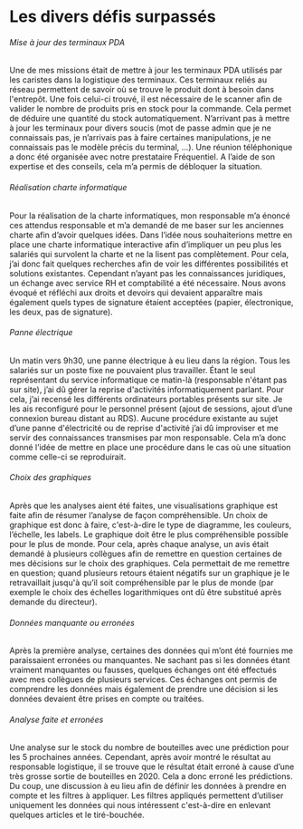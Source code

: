 # Les divers défis surpassés  

###### Mise à jour des terminaux PDA 
Une de mes missions était de mettre à jour les terminaux PDA utilisés par les caristes dans la logistique des terminaux.
Ces terminaux reliés au réseau permettent de savoir où se trouve le produit dont à besoin dans l'entrepôt. Une fois celui-ci trouvé, il est nécessaire de le scanner afin de valider le nombre de produits pris en stock pour la commande.
Cela permet de déduire une quantité du stock automatiquement.
N’arrivant pas à mettre à jour les terminaux pour divers soucis (mot de passe admin que je ne connaissais pas, je n’arrivais pas à faire certaines manipulations, je ne connaissais pas le modèle précis du terminal, …).
Une réunion téléphonique a donc été organisée avec notre prestataire Fréquentiel.
A l’aide de son expertise et des conseils, cela m’a permis de débloquer la situation.  



###### Réalisation charte informatique 
Pour la réalisation de la charte informatiques, mon responsable m’a énoncé ces attendus responsable et m’a demandé de me baser sur les anciennes charte afin d’avoir quelques idées.
Dans l’idée nous souhaiterions mettre en place une charte informatique interactive afin d’impliquer un peu plus les salariés qui survolent la charte et ne la lisent pas complètement.
Pour cela, j’ai donc fait quelques recherches afin de voir les différentes possibilités et solutions existantes. 
Cependant n’ayant pas les connaissances juridiques, un échange avec service RH et comptabilité a été nécessaire. Nous avons évoqué et réfléchi aux droits et devoirs qui devaient apparaître mais également quels types de signature étaient acceptées (papier, électronique, les deux, pas de signature).  



###### Panne électrique 
Un matin vers 9h30, une panne électrique à eu lieu dans la région.
Tous les salariés sur un poste fixe ne pouvaient plus travailler. Étant le seul représentant du service informatique ce matin-là (responsable n'étant pas sur site), j’ai dû gérer la reprise d'activités informatiquement parlant.
Pour cela, j’ai recensé les différents ordinateurs portables présents sur site. Je les ais reconfiguré pour le personnel présent (ajout de sessions, ajout d’une connexion bureau distant au RDS).
Aucune procédure existante au sujet d’une panne d'électricité ou de reprise d'activité j’ai dû improviser et me servir des connaissances transmises par mon responsable.
Cela m’a donc donné l’idée de mettre en place une procédure dans le cas où une situation comme celle-ci se reproduirait.



###### Choix des graphiques
Après que les analyses aient été faites, une visualisations graphique est faite afin de résumer l’analyse de façon compréhensible. 
Un choix de graphique est donc à faire, c'est-à-dire le type de diagramme, les couleurs, l’échelle, les labels. Le graphique doit être le plus compréhensible possible pour le plus de monde. Pour cela, après chaque analyse, un avis était demandé à plusieurs collègues afin de remettre en question certaines de mes décisions sur le choix des graphiques.
Cela permettait de me remettre en question; quand plusieurs retours étaient négatifs sur un graphique je le retravaillait jusqu'à qu’il soit compréhensible par le plus de monde (par exemple le choix des échelles logarithmiques ont dû être substitué après demande du directeur).  



###### Données manquante ou erronées 
Après la première analyse, certaines des données qui m’ont été fournies me paraissaient erronées ou manquantes.
Ne sachant pas si les données étant vraiment manquantes ou fausses, quelques échanges ont été effectués avec mes collègues de plusieurs services.
Ces échanges ont permis de comprendre les données mais également de prendre une décision si les données devaient être prises en compte ou traitées.  



###### Analyse faite et erronées 
Une analyse sur le stock du nombre de bouteilles avec une prédiction pour les 5 prochaines années.
Cependant, après avoir montré le résultat au responsable logistique, il se trouve que le résultat était erroné à cause d’une très grosse sortie de bouteilles en 2020. Cela a donc erroné les prédictions.
Du coup, une discussion à eu lieu afin de définir les données à prendre en compte et les filtres à appliquer. Les filtres appliqués permettent d’utiliser uniquement les données qui nous intéressent c'est-à-dire en enlevant quelques articles et le tiré-bouchée.
